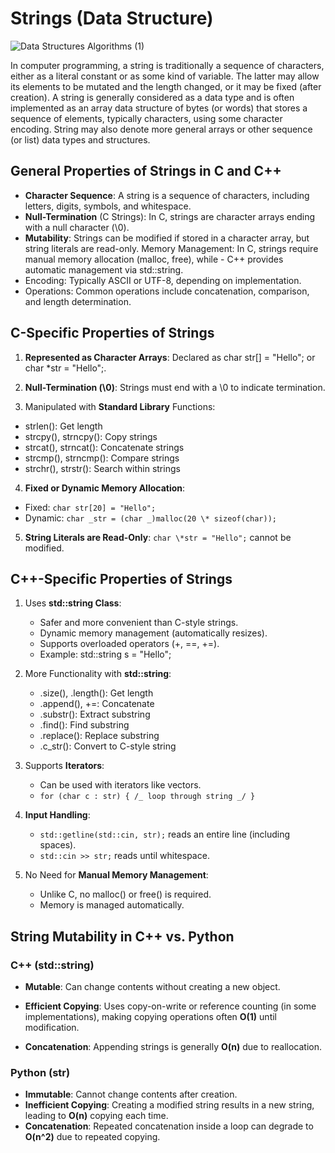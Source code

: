 # Strings (Data Structure)

![Data Structures Algorithms (1)](https://github.com/user-attachments/assets/15e79d95-c16e-4b88-be52-f93b9c09631f)

In computer programming, a string is traditionally a sequence of characters, either as a literal constant or as some kind of variable. The latter may allow its elements to be mutated and the length changed, or it may be fixed (after creation). A string is generally considered as a data type and is often implemented as an array data structure of bytes (or words) that stores a sequence of elements, typically characters, using some character encoding. String may also denote more general arrays or other sequence (or list) data types and structures.

## General Properties of Strings in C and C++

- **Character Sequence**: A string is a sequence of characters, including letters, digits, symbols, and whitespace.
- **Null-Termination** (C Strings): In C, strings are character arrays ending with a null character (\0).
- **Mutability**: Strings can be modified if stored in a character array, but string literals are read-only.
  Memory Management: In C, strings require manual memory allocation (malloc, free), while - C++ provides automatic management via std::string.
- Encoding: Typically ASCII or UTF-8, depending on implementation.
- Operations: Common operations include concatenation, comparison, and length determination.

## **C-Specific** Properties of Strings

1. **Represented as Character Arrays**: Declared as char str[] = "Hello"; or char \*str = "Hello";.

2. **Null-Termination (\0)**: Strings must end with a \0 to indicate termination.

3. Manipulated with **Standard Library** Functions:

- strlen(): Get length
- strcpy(), strncpy(): Copy strings
- strcat(), strncat(): Concatenate strings
- strcmp(), strncmp(): Compare strings
- strchr(), strstr(): Search within strings

4. **Fixed or Dynamic Memory Allocation**:

- Fixed:
  `char str[20] = "Hello";`
- Dynamic:
  `char _str = (char _)malloc(20 \* sizeof(char));`

5. **String Literals are Read-Only**: `char \*str = "Hello";` cannot be modified.

## **C++-Specific** Properties of Strings

1. Uses **std::string Class**:

   - Safer and more convenient than C-style strings.
   - Dynamic memory management (automatically resizes).
   - Supports overloaded operators (+, ==, +=).
   - Example: std::string s = "Hello";

2. More Functionality with **std::string**:

   - .size(), .length(): Get length
   - .append(), +=: Concatenate
   - .substr(): Extract substring
   - .find(): Find substring
   - .replace(): Replace substring
   - .c_str(): Convert to C-style string

3. Supports **Iterators**:

   - Can be used with iterators like vectors.
   - `for (char c : str) { /_ loop through string _/ }`

4. **Input Handling**:

   - `std::getline(std::cin, str);` reads an entire line (including spaces).
   - `std::cin >> str;` reads until whitespace.

5. No Need for **Manual Memory Management**:
   - Unlike C, no malloc() or free() is required.
   - Memory is managed automatically.

## String Mutability in C++ vs. Python

### C++ (std::string)

- **Mutable**: Can change contents without creating a new object.

- **Efficient Copying**: Uses copy-on-write or reference counting (in some implementations), making copying operations often **O(1)** until modification.

- **Concatenation**: Appending strings is generally **O(n)** due to reallocation.

### Python (str)

- **Immutable**: Cannot change contents after creation.
- **Inefficient Copying**: Creating a modified string results in a new string, leading to **O(n)** copying each time.
- **Concatenation**: Repeated concatenation inside a loop can degrade to **O(n^2)** due to repeated copying.
